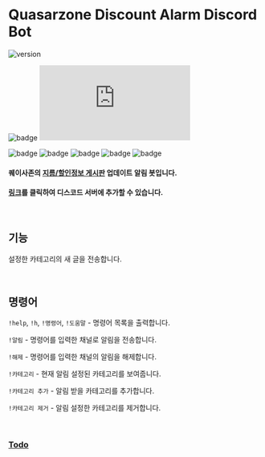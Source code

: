 # Quasarzone Discount Alarm Discord Bot

![version](https://img.shields.io/github/package-json/v/m4nd4r1n/quasarzone-discord-bot?style=flat-square)

![badge](https://img.shields.io/github/package-json/dependency-version/m4nd4r1n/quasarzone-discord-bot/cheerio)
![badge](https://img.shields.io/github/package-json/dependency-version/m4nd4r1n/quasarzone-discord-bot/discord.js)

![badge](https://img.shields.io/badge/TypeScript-3178C6?logo=typescript&logoColor=white&style=flat-square)
![badge](https://img.shields.io/badge/.ENV-ECD53F?logo=.env&logoColor=white&style=flat-square)
![badge](https://img.shields.io/badge/Puppeteer-40B5A4?logo=puppeteer&logoColor=white&style=flat-square)
![badge](https://img.shields.io/badge/Prisma-2D3748?logo=prisma&logoColor=white&style=flat-square)
![badge](https://img.shields.io/badge/PM2-2B037A?logo=pm2&logoColor=white&style=flat-square)

#### 퀘이사존의 [지름/할인정보 게시판](https://quasarzone.com/bbs/qb_saleinfo) 업데이트 알림 봇입니다.

#### [링크](https://discord.com/oauth2/authorize?client_id=957644846326227014&permissions=19456&scope=bot)를 클릭하여 디스코드 서버에 추가할 수 있습니다.

<br>

## 기능

설정한 카테고리의 새 글을 전송합니다.

<br>

## 명령어

`!help`, `!h`, `!명령어`, `!도움말` - 명령어 목록을 출력합니다.

`!알림` - 명령어를 입력한 채널로 알림을 전송합니다.

`!해제` - 명령어를 입력한 채널의 알림을 해제합니다.

`!카테고리` - 현재 알림 설정된 카테고리를 보여줍니다.

`!카테고리 추가` - 알림 받을 카테고리를 추가합니다.

`!카테고리 제거` - 알림 설정한 카테고리를 제거합니다.

<br>

### [Todo](/docs/todo.md)
